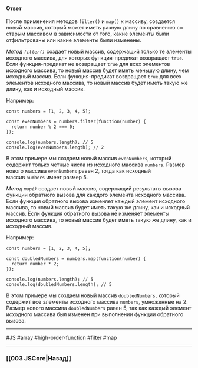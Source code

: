 #### Ответ

После применения методов `filter()` и `map()` к массиву, создается новый массив, который может иметь разную длину по сравнению со старым массивом в зависимости от того, какие элементы были отфильтрованы или какие элементы были изменены.

*Метод `filter()`* создает новый массив, содержащий только те элементы исходного массива, для которых функция-предикат возвращает `true`. Если функция-предикат не возвращает `true` для всех элементов исходного массива, то новый массив будет иметь меньшую длину, чем исходный массив. Если функция-предикат возвращает `true` для всех элементов исходного массива, то новый массив будет иметь такую же длину, как и исходный массив.

Например:

```
const numbers = [1, 2, 3, 4, 5];

const evenNumbers = numbers.filter(function(number) {
  return number % 2 === 0;
});

console.log(numbers.length); // 5
console.log(evenNumbers.length); // 2
```

В этом примере мы создаем новый массив `evenNumbers`, который содержит только четные числа из исходного массива `numbers`. Размер нового массива `evenNumbers` равен 2, тогда как исходный массив `numbers` имеет размер 5.

*Метод `map()`* создает новый массив, содержащий результаты вызова функции обратного вызова для каждого элемента исходного массива. Если функция обратного вызова изменяет каждый элемент исходного массива, то новый массив будет иметь такую же длину, как и исходный массив. Если функция обратного вызова не изменяет элементы исходного массива, то новый массив будет иметь такую же длину, как и исходный массив.

Например:

```
const numbers = [1, 2, 3, 4, 5];

const doubledNumbers = numbers.map(function(number) {
  return number * 2;
});

console.log(numbers.length); // 5
console.log(doubledNumbers.length); // 5
```

В этом примере мы создаем новый массив `doubledNumbers`, который содержит все элементы исходного массива `numbers`, умноженные на 2. Размер нового массива `doubledNumbers` равен 5, так как каждый элемент исходного массива был изменен при выполнении функции обратного вызова.

___
 #JS #array #high-order-function #filter #map

___

### [[003 JSCore|Назад]]